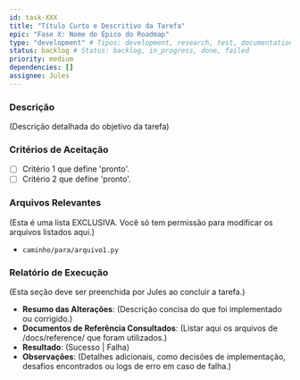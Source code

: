 ```yaml
---
id: task-XXX
title: "Título Curto e Descritivo da Tarefa"
epic: "Fase X: Nome do Épico do Roadmap"
type: "development" # Tipos: development, research, test, documentation, review
status: backlog # Status: backlog, in_progress, done, failed
priority: medium
dependencies: []
assignee: Jules
---
```


### Descrição

(Descrição detalhada do objetivo da tarefa)

### Critérios de Aceitação

- [ ] Critério 1 que define 'pronto'.
- [ ] Critério 2 que define 'pronto'.

### Arquivos Relevantes

(Esta é uma lista EXCLUSIVA. Você só tem permissão para modificar os arquivos listados aqui.)

* `caminho/para/arquivo1.py`

### Relatório de Execução

(Esta seção deve ser preenchida por Jules ao concluir a tarefa.)

* **Resumo das Alterações**: (Descrição concisa do que foi implementado ou corrigido.)
* **Documentos de Referência Consultados**: (Listar aqui os arquivos de /docs/reference/ que foram utilizados.)
* **Resultado**: (Sucesso | Falha)
* **Observações**: (Detalhes adicionais, como decisões de implementação, desafios encontrados ou logs de erro em caso de falha.)

